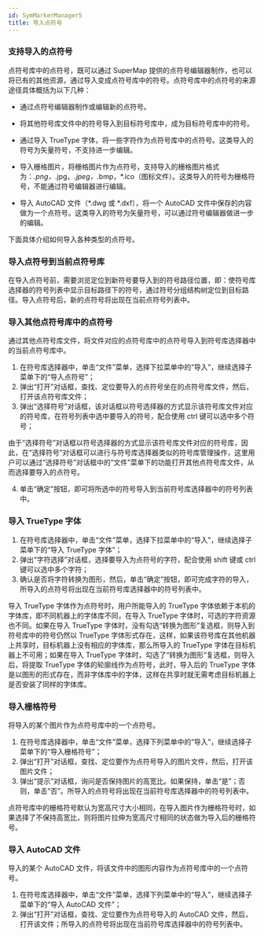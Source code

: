 ```yaml
---
id: SymMarkerManager5
title: 导入点符号
---
```

### 支持导入的点符号

点符号库中的点符号，既可以通过 SuperMap
提供的点符号编辑器制作，也可以将已有的其他资源，通过导入变成点符号库中的符号。点符号库中的点符号的来源途径具体概括为以下几种：

* 通过点符号编辑器制作或编辑新的点符号。

* 将其他符号库文件中的符号导入到目标符号库中，成为目标符号库中的符号。

* 通过导入 TrueType 字体，将一些字符作为点符号库中的点符号。这类导入的符号为矢量符号，不支持进一步编辑。

* 导入栅格图片，将栅格图片作为点符号，支持导入的栅格图片格式为：*.png，*.jpg，*.jpeg，*.bmp，*.ico（图标文件）。这类导入的符号为栅格符号，不能通过符号编辑器进行编辑。

* 导入 AutoCAD 文件（*.dwg 或 *.dxf），将一个 AutoCAD
文件中保存的内容做为一个点符号。这类导入的符号为矢量符号，可以通过符号编辑器做进一步的编辑。

下面具体介绍如何导入各种类型的点符号。

### 导入点符号到当前点符号库

在导入点符号前，需要浏览定位到新符号要导入到的符号路径位置，即：使符号库选择器的符号列表中显示目标路径下的符号，通过符号分组结构树定位到目标路径。导入点符号后，新的点符号将出现在当前点符号列表中。

### 导入其他点符号库中的点符号

通过其他点符号库文件，将文件对应的点符号库中的点符号导入到符号库选择器中的当前点符号库中。

1. 在符号库选择器中，单击“文件”菜单，选择下拉菜单中的“导入”，继续选择子菜单下的“导入点符号”； 
2. 弹出“打开”对话框，查找、定位要导入的点符号坐在的点符号库文件，然后，打开该点符号库文件；
3. 弹出“选择符号”对话框，该对话框以符号选择器的方式显示该符号库文件对应的符号库，在符号列表中选中要导入的符号，配合使用 ctrl 键可以选中多个符号； 

由于“选择符号”对话框以符号选择器的方式显示该符号库文件对应的符号库，因此，在“选择符号”对话框可以进行与符号库选择器类似的符号库管理操作，这里用户可以通过“选择符号”对话框中的“文件”菜单下的功能打开其他点符号库文件，从而选择要导入的点符号。

4. 单击“确定”按钮，即可将所选中的符号导入到当前符号库选择器中的符号列表中。

### 导入 TrueType 字体

1. 在符号库选择器中，单击“文件”菜单，选择下拉菜单中的“导入”，继续选择子菜单下的“导入 TrueType 字体”； 
2. 弹出“字符选择”对话框，选择要导入为点符号的字符，配合使用 shift 键或 ctrl 键可以选中多个字符； 
3. 确认是否将字符转换为图形，然后，单击“确定”按钮，即可完成字符的导入，所导入的点符号将出现在当前符号库选择器中的符号列表中。 

导入 TrueType 字体作为点符号时，用户所能导入的 TrueType 字体依赖于本机的字体库，即不同机器上的字体库不同，在导入 TrueType
字体时，可选的字符资源也不同。如果在导入 TrueType 字体时，没有勾选“转换为图形”复选框，则导入到符号库中的符号仍然以 TrueType
字体形式存在，这样，如果该符号库在其他机器上共享时，目标机器上没有相应的字体库，那么所导入的 TrueType 字体在目标机器上不可用；如果在导入
TrueType 字体时，勾选了“转换为图形”复选框，则导入后，将提取 TrueType 字体的轮廓线作为点符号，此时，导入后的 TrueType
字体是以图形的形式存在，而非字体库中的字体，这样在共享时就无需考虑目标机器上是否安装了同样的字体库。

### 导入栅格符号

将导入的某个图片作为点符号库中的一个点符号。

1. 在符号库选择器中，单击“文件”菜单，选择下列菜单中的“导入”，继续选择子菜单下的“导入栅格符号”； 
2. 弹出“打开”对话框，查找、定位要作为点符号导入的图片文件，然后，打开该图片文件；
3. 弹出“提示”对话框，询问是否保持图片的高宽比。如果保持，单击“是”；否则，单击“否”。所导入的点符号将出现在当前符号库选择器中的符号列表中。 

点符号库中的栅格符号默认为宽高尺寸大小相同，在导入图片作为栅格符号时，如果选择了不保持高宽比，则将图片拉伸为宽高尺寸相同的状态做为导入后的栅格符号。

### 导入 AutoCAD 文件

导入的某个 AutoCAD 文件，将该文件中的图形内容作为点符号库中的一个点符号。

1. 在符号库选择器中，单击“文件”菜单，选择下列菜单中的“导入”，继续选择子菜单下的“导入 AutoCAD 文件”； 
2. 弹出“打开”对话框，查找、定位要作为点符号导入的 AutoCAD 文件，然后，打开该文件；所导入的点符号将出现在当前符号库选择器中的符号列表中。


